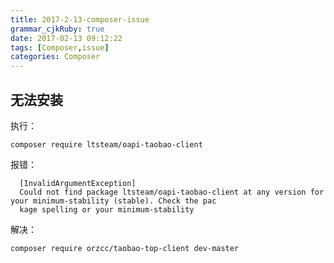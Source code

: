 ```yaml
---
title: 2017-2-13-composer-issue
grammar_cjkRuby: true
date: 2017-02-13 09:12:22
tags: [Composer,issue]
categories: Composer
---
```


<!-- more -->


## 无法安装

执行：
````shell
composer require ltsteam/oapi-taobao-client
````

报错：

````shell
  [InvalidArgumentException]
  Could not find package ltsteam/oapi-taobao-client at any version for your minimum-stability (stable). Check the pac
  kage spelling or your minimum-stability
````

解决：

````shell
composer require orzcc/taobao-top-client dev-master
````